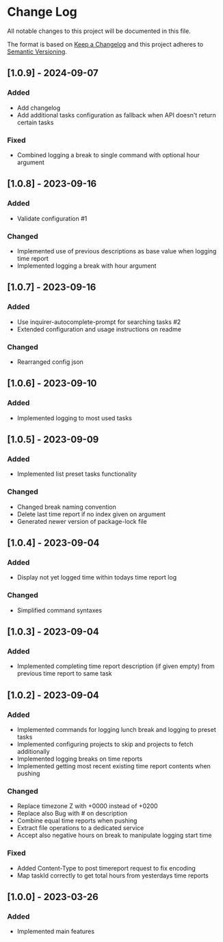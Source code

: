 
# Change Log
All notable changes to this project will be documented in this file.
 
The format is based on [Keep a Changelog](http://keepachangelog.com/)
and this project adheres to [Semantic Versioning](http://semver.org/).

## [1.0.9] - 2024-09-07

### Added
- Add changelog
- Add additional tasks configuration as fallback when API doesn't return certain tasks

### Fixed
- Combined logging a break to single command with optional hour argument

## [1.0.8] - 2023-09-16
  
### Added
- Validate configuration #1

### Changed
- Implemented use of previous descriptions as base value when logging time report
- Implemented logging a break with hour argument

## [1.0.7] - 2023-09-16
  
### Added
- Use inquirer-autocomplete-prompt for searching tasks #2
- Extended configuration and usage instructions on readme

### Changed
- Rearranged config json

## [1.0.6] - 2023-09-10
  
### Added
- Implemented logging to most used tasks

## [1.0.5] - 2023-09-09
  
### Added
- Implemented list preset tasks functionality

### Changed
- Changed break naming convention
- Delete last time report if no index given on argument
- Generated newer version of package-lock file

## [1.0.4] - 2023-09-04
  
### Added
- Display not yet logged time within todays time report log

### Changed
- Simplified command syntaxes

## [1.0.3] - 2023-09-04
  
### Added
- Implemented completing time report description (if given empty) from previous time report to same task

## [1.0.2] - 2023-09-04
  
### Added
- Implemented commands for logging lunch break and logging to preset tasks
- Implemented configuring projects to skip and projects to fetch additionally
- Implemented logging breaks on time reports
- Implemented getting most recent existing time report contents when pushing

### Changed
- Replace timezone Z with +0000 instead of +0200
- Replace also Bug with # on description
- Combine equal time reports when pushing
- Extract file operations to a dedicated service
- Accept also negative hours on break to manipulate logging start time

### Fixed
- Added Content-Type to post timereport request to fix encoding
- Map taskId correctly to get total hours from yesterdays time reports

## [1.0.0] - 2023-03-26
 
### Added

- Implemented main features
